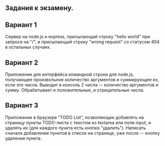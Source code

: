 Задания к экзамену.
---------------------

## Вариант 1

Сервер на node.js и express, присылающий строку "hello world" при запросе на "/", и присылающий строку "wrong request" со статусом 404 в остальных случаях.

## Вариант 2

Приложение для интерфейса командной строки для node.js, получающее произвольное количество аргументов и суммирующее их, если это числа.
Выводит в консоль 2 числа -- количество аргументов и сумму. 
Обрабатывает и положительные, и отрицательные числа. 

## Вариант 3

Приложение в браузере "TODO List", позволяющее добавлять на страницу пункты TODO-листа с текстом из textarea или поля input, и удалять их (для каждого пункта есть кнопка "удалить").
Написать сначала добавление пунктов в список на странице, уже после -- кнопку удаления пункта.
